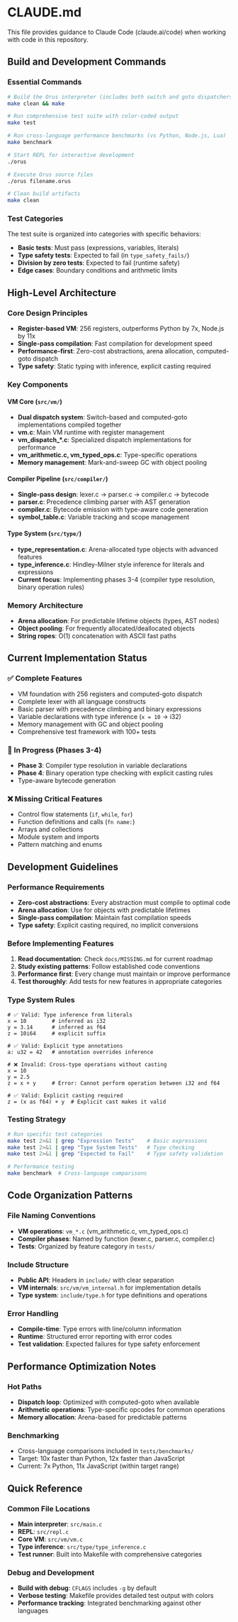 # CLAUDE.md

This file provides guidance to Claude Code (claude.ai/code) when working with code in this repository.

## Build and Development Commands

### Essential Commands
```bash
# Build the Orus interpreter (includes both switch and goto dispatchers)
make clean && make

# Run comprehensive test suite with color-coded output
make test

# Run cross-language performance benchmarks (vs Python, Node.js, Lua)
make benchmark

# Start REPL for interactive development
./orus

# Execute Orus source files
./orus filename.orus

# Clean build artifacts
make clean
```

### Test Categories
The test suite is organized into categories with specific behaviors:
- **Basic tests**: Must pass (expressions, variables, literals)
- **Type safety tests**: Expected to fail (in `type_safety_fails/`)
- **Division by zero tests**: Expected to fail (runtime safety)
- **Edge cases**: Boundary conditions and arithmetic limits

## High-Level Architecture

### Core Design Principles
- **Register-based VM**: 256 registers, outperforms Python by 7x, Node.js by 11x
- **Single-pass compilation**: Fast compilation for development speed
- **Performance-first**: Zero-cost abstractions, arena allocation, computed-goto dispatch
- **Type safety**: Static typing with inference, explicit casting required

### Key Components

#### VM Core (`src/vm/`)
- **Dual dispatch system**: Switch-based and computed-goto implementations compiled together
- **vm.c**: Main VM runtime with register management
- **vm_dispatch_*.c**: Specialized dispatch implementations for performance
- **vm_arithmetic.c, vm_typed_ops.c**: Type-specific operations
- **Memory management**: Mark-and-sweep GC with object pooling

#### Compiler Pipeline (`src/compiler/`)
- **Single-pass design**: lexer.c → parser.c → compiler.c → bytecode
- **parser.c**: Precedence climbing parser with AST generation
- **compiler.c**: Bytecode emission with type-aware code generation
- **symbol_table.c**: Variable tracking and scope management

#### Type System (`src/type/`)
- **type_representation.c**: Arena-allocated type objects with advanced features
- **type_inference.c**: Hindley-Milner style inference for literals and expressions
- **Current focus**: Implementing phases 3-4 (compiler type resolution, binary operation rules)

### Memory Architecture
- **Arena allocation**: For predictable lifetime objects (types, AST nodes)
- **Object pooling**: For frequently allocated/deallocated objects
- **String ropes**: O(1) concatenation with ASCII fast paths

## Current Implementation Status

### ✅ Complete Features
- VM foundation with 256 registers and computed-goto dispatch
- Complete lexer with all language constructs
- Basic parser with precedence climbing and binary expressions
- Variable declarations with type inference (`x = 10` → i32)
- Memory management with GC and object pooling
- Comprehensive test framework with 100+ tests

### 🔄 In Progress (Phases 3-4)
- **Phase 3**: Compiler type resolution in variable declarations
- **Phase 4**: Binary operation type checking with explicit casting rules
- Type-aware bytecode generation

### ❌ Missing Critical Features
- Control flow statements (`if`, `while`, `for`)
- Function definitions and calls (`fn name:`)
- Arrays and collections
- Module system and imports
- Pattern matching and enums

## Development Guidelines

### Performance Requirements
- **Zero-cost abstractions**: Every abstraction must compile to optimal code
- **Arena allocation**: Use for objects with predictable lifetimes
- **Single-pass compilation**: Maintain fast compilation speeds
- **Type safety**: Explicit casting required, no implicit conversions

### Before Implementing Features
1. **Read documentation**: Check `docs/MISSING.md` for current roadmap
2. **Study existing patterns**: Follow established code conventions
3. **Performance first**: Every change must maintain or improve performance
4. **Test thoroughly**: Add tests for new features in appropriate categories

### Type System Rules
```orus
# ✅ Valid: Type inference from literals
x = 10        # inferred as i32
y = 3.14      # inferred as f64
z = 10i64     # explicit suffix

# ✅ Valid: Explicit type annotations
a: u32 = 42   # annotation overrides inference

# ❌ Invalid: Cross-type operations without casting
x = 10
y = 2.5
z = x + y     # Error: Cannot perform operation between i32 and f64

# ✅ Valid: Explicit casting required
z = (x as f64) + y  # Explicit cast makes it valid
```

### Testing Strategy
```bash
# Run specific test categories
make test 2>&1 | grep "Expression Tests"    # Basic expressions
make test 2>&1 | grep "Type System Tests"   # Type checking
make test 2>&1 | grep "Expected to Fail"    # Type safety validation

# Performance testing
make benchmark  # Cross-language comparisons
```

## Code Organization Patterns

### File Naming Conventions
- **VM operations**: `vm_*.c` (vm_arithmetic.c, vm_typed_ops.c)
- **Compiler phases**: Named by function (lexer.c, parser.c, compiler.c)
- **Tests**: Organized by feature category in `tests/`

### Include Structure
- **Public API**: Headers in `include/` with clear separation
- **VM internals**: `src/vm/vm_internal.h` for implementation details
- **Type system**: `include/type.h` for type definitions and operations

### Error Handling
- **Compile-time**: Type errors with line/column information
- **Runtime**: Structured error reporting with error codes
- **Test validation**: Expected failures for type safety enforcement

## Performance Optimization Notes

### Hot Paths
- **Dispatch loop**: Optimized with computed-goto when available
- **Arithmetic operations**: Type-specific opcodes for common operations
- **Memory allocation**: Arena-based for predictable patterns

### Benchmarking
- Cross-language comparisons included in `tests/benchmarks/`
- Target: 10x faster than Python, 12x faster than JavaScript
- Current: 7x Python, 11x JavaScript (within target range)

## Quick Reference

### Common File Locations
- **Main interpreter**: `src/main.c`
- **REPL**: `src/repl.c`
- **Core VM**: `src/vm/vm.c`
- **Type inference**: `src/type/type_inference.c`
- **Test runner**: Built into Makefile with comprehensive categories

### Debug and Development
- **Build with debug**: `CFLAGS` includes `-g` by default
- **Verbose testing**: Makefile provides detailed test output with colors
- **Performance tracking**: Integrated benchmarking against other languages